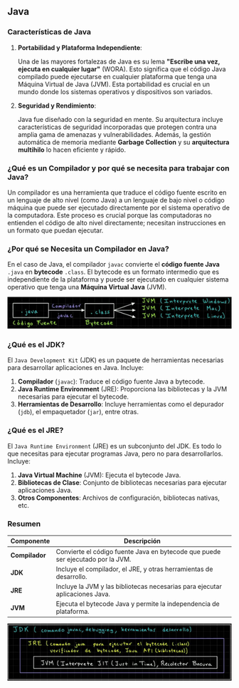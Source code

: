 ## Java

### Características de Java

1. **Portabilidad y Plataforma Independiente**:

    Una de las mayores fortalezas de Java es su lema **"Escribe una vez, ejecuta en cualquier lugar"** (WORA). Esto significa que el código Java compilado puede ejecutarse en cualquier plataforma que tenga una Máquina Virtual de Java (JVM). Esta portabilidad es crucial en un mundo donde los sistemas operativos y dispositivos son variados.

2. **Seguridad y Rendimiento**:

    Java fue diseñado con la seguridad en mente. Su arquitectura incluye características de seguridad incorporadas que protegen contra una amplia gama de amenazas y vulnerabilidades. Además, la gestión automática de memoria mediante **Garbage Collection** y su **arquitectura multihilo** lo hacen eficiente y rápido.

### ¿Qué es un Compilador y por qué se necesita para trabajar con Java?

Un compilador es una herramienta que traduce el código fuente escrito en un lenguaje de alto nivel (como Java) a un lenguaje de bajo nivel o código máquina que puede ser ejecutado directamente por el sistema operativo de la computadora. Este proceso es crucial porque las computadoras no entienden el código de alto nivel directamente; necesitan instrucciones en un formato que puedan ejecutar.

### ¿Por qué se Necesita un Compilador en Java?

En el caso de Java, el compilador `javac` convierte el **código fuente Java** `.java` en **bytecode** `.class`. El bytecode es un formato intermedio que es independiente de la plataforma y puede ser ejecutado en cualquier sistema operativo que tenga una **Máquina Virtual Java** (JVM).

<p align="center">
  <img src="JDK.png" alt="Java Development Kit">
</p>

### ¿Qué es el JDK?

El `Java Development Kit` (JDK) es un paquete de herramientas necesarias para desarrollar aplicaciones en Java. Incluye:
1. **Compilador** (`javac`): Traduce el código fuente Java a bytecode.
2. **Java Runtime Environment** (JRE): Proporciona las bibliotecas y la JVM necesarias para ejecutar el bytecode.
3. **Herramientas de Desarrollo**: Incluye herramientas como el depurador (`jdb`), el empaquetador (`jar`), entre otras.

### ¿Qué es el JRE?

El `Java Runtime Environment` (JRE) es un subconjunto del JDK. Es todo lo que necesitas para ejecutar programas Java, pero no para desarrollarlos. Incluye:
1. **Java Virtual Machine** (JVM): Ejecuta el bytecode Java.
2. **Bibliotecas de Clase**: Conjunto de bibliotecas necesarias para ejecutar aplicaciones Java.
3. **Otros Componentes**: Archivos de configuración, bibliotecas nativas, etc.

### Resumen

| Componente | Descripción |
|------------|-------------|
| **Compilador** | Convierte el código fuente Java en bytecode que puede ser ejecutado por la JVM. |
| **JDK** | Incluye el compilador, el JRE, y otras herramientas de desarrollo. |
| **JRE** | Incluye la JVM y las bibliotecas necesarias para ejecutar aplicaciones Java. |
| **JVM** | Ejecuta el bytecode Java y permite la independencia de plataforma. |

<p align="center">
  <img src="JDK2.png" alt="Java Runtime Environment">
</p>

